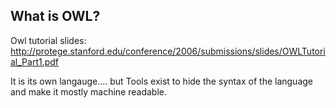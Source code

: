 

## What is OWL?

Owl tutorial slides:  http://protege.stanford.edu/conference/2006/submissions/slides/OWLTutorial_Part1.pdf

It is its own langauge....  but Tools exist to hide the syntax of the language and make it mostly machine readable.

